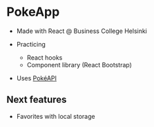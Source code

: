 # PokeApp

- Made with React @ Business College Helsinki

- Practicing
  - React hooks
  - Component library (React Bootstrap)
- Uses [PokéAPI](https://pokeapi.co/)

## Next features

- Favorites with local storage

